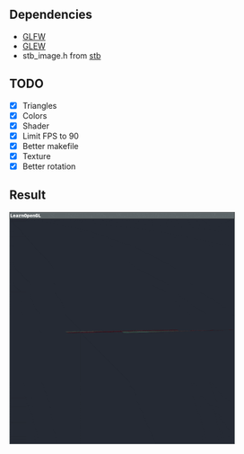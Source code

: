 Dependencies
------------

- [GLFW](https://www.glfw.org/)
- [GLEW](https://glew.sourceforge.net/)
- stb_image.h from [stb](https://github.com/nothings/stb)

TODO
----

- [x] Triangles
- [x] Colors
- [x] Shader
- [x] Limit FPS to 90
- [x] Better makefile
- [x] Texture
- [x] Better rotation

Result
------

![](https://raw.githubusercontent.com/xeightfour/cheng/main/assets/sample.gif)
